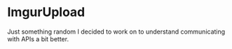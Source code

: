 # ImgurUpload
Just something random I decided to work on to understand communicating with APIs a bit better.
